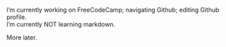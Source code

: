 <!DOCTYPE HTML>
I’m currently working on FreeCodeCamp; navigating Github; editing Github profile.  <br>
I’m currently NOT learning markdown.  <br>
<script>
  
</script>
  
More later.  

